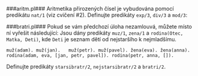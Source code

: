 ﻿###aritm.pl###
Aritmetika přirozených čísel je vybudována pomocí predikátu `nat/1` (viz cvičení #2). Definujte predikáty `exp/3`, `div/3` a `mod/3`:

###bratri.pl###
Pokud se vám předchozí úloha nezamlouvá, můžete místo ní vyřešit následující: Jsou dány predikáty `muz/1`, `zena/1` a `rodina(Otec, Matka, Deti)`, kde `Deti` je seznam dětí od nejstaršího k nejmladšímu.

`muž(adam).	muž(jan).	muž(petr). muž(pavel). žena(eva). žena(anna). 
rodina(adam, eva, [jan, petr, pavel]).
rodina(petr, anna, []).
`

Definujte predikáty `starsibratr/2`, `nejstarsibratr/2` a `bratri/2`.